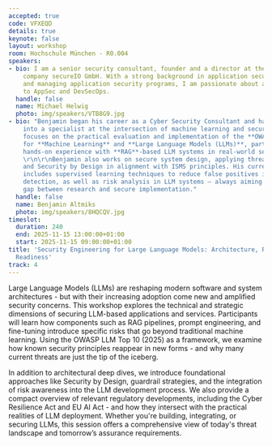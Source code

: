 ```yaml
---
accepted: true
code: VFXEQD
details: true
keynote: false
layout: workshop
room: Hochschule München - R0.004
speakers:
- bio: I am a senior security consultant, founder and a director at the Munich based
    company secureIO GmbH. With a strong background in application security and building
    and managing application security programs, I am passionate about all things related
    to AppSec and DevSecOps.
  handle: false
  name: Michael Helwig
  photo: img/speakers/VTB8G9.jpg
- bio: "Benjamin began his career as a Cyber Security Consultant and has since developed
    into a specialist at the intersection of machine learning and security. His work
    focuses on the practical evaluation and implementation of the **OWASP Top 10**
    for **Machine Learning** and **Large Language Models (LLMs)**, particularly through
    hands-on experience with **RAG**-based LLM systems in real-world security contexts.
    \r\n\r\nBenjamin also works on secure system design, applying threat modeling
    and Security by Design in alignment with ISMS principles. His current research
    includes supervised learning techniques to reduce false positives in vulnerability
    detection, as well as risk analysis in LLM systems – always aiming to bridge the
    gap between research and secure implementation."
  handle: false
  name: Benjamin Altmiks
  photo: img/speakers/8HQCQV.jpg
timeslot:
  duration: 240
  end: 2025-11-15 13:00:00+01:00
  start: 2025-11-15 09:00:00+01:00
title: 'Security Engineering for Large Language Models: Architecture, Risks, and Regulatory
  Readiness'
track: 4
---
```


Large Language Models (LLMs) are reshaping modern software and system architectures - but with their increasing adoption come new and amplified security concerns.
This workshop explores the technical and strategic dimensions of securing LLM-based applications and services.
Participants will learn how components such as RAG pipelines, prompt engineering, and fine-tuning introduce specific risks that go beyond traditional machine learning.
Using the OWASP LLM Top 10 (2025) as a framework, we examine how known security principles reappear in new forms - and why many current threats are just the tip of the iceberg.

In addition to architectural deep dives, we introduce foundational approaches like Security by Design, guardrail strategies, and the integration of risk awareness into the LLM development process.
We also provide a compact overview of relevant regulatory developments, including the Cyber Resilience Act and EU AI Act - and how they intersect with the practical realities of LLM deployment.
Whether you're building, integrating, or securing LLMs, this session offers a comprehensive view of today's threat landscape and tomorrow’s assurance requirements.